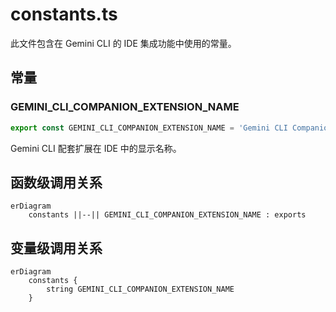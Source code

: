 # constants.ts

此文件包含在 Gemini CLI 的 IDE 集成功能中使用的常量。

## 常量

### GEMINI_CLI_COMPANION_EXTENSION_NAME

```typescript
export const GEMINI_CLI_COMPANION_EXTENSION_NAME = 'Gemini CLI Companion';
```

Gemini CLI 配套扩展在 IDE 中的显示名称。

## 函数级调用关系

```mermaid
erDiagram
    constants ||--|| GEMINI_CLI_COMPANION_EXTENSION_NAME : exports
```

## 变量级调用关系

```mermaid
erDiagram
    constants {
        string GEMINI_CLI_COMPANION_EXTENSION_NAME
    }
```